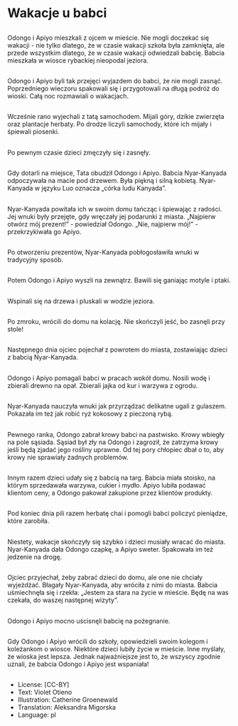 # Wakacje u babci

##
Odongo i Apiyo mieszkali z ojcem w mieście. Nie mogli doczekać się wakacji - nie tylko dlatego, że w czasie wakacji szkoła była zamknięta, ale przede wszystkim dlatego, że w czasie wakacji odwiedzali babcię. Babcia mieszkała w wiosce rybackiej nieopodal jeziora.

##
Odongo i Apiyo byli tak przejęci wyjazdem do babci, że nie mogli zasnąć. Poprzedniego wieczoru spakowali się i przygotowali na długą podróż do wioski. Całą noc rozmawiali o wakacjach.

##
Wcześnie rano wyjechali z tatą samochodem. Mijali góry, dzikie zwierzęta oraz plantacje herbaty. Po drodze liczyli samochody, które ich mijały i śpiewali piosenki.

##
Po pewnym czasie dzieci zmęczyły się i zasnęły.

##
Gdy dotarli na miejsce, Tata obudził Odongo i Apiyo. Babcia Nyar-Kanyada odpoczywała na macie pod drzewem. Była piękną i silną kobietą. Nyar-Kanyada w języku Luo oznacza „córka ludu Kanyada”.

##
Nyar-Kanyada powitała ich w swoim domu tańcząc i śpiewając z radości. Jej wnuki były przejęte, gdy wręczały jej podarunki z miasta. „Najpierw otwórz mój prezent!” - powiedział Odongo. „Nie, najpierw mój!” - przekrzykiwała go Apiyo.

##
Po otworzeniu prezentów, Nyar-Kanyada pobłogosławiła wnuki w tradycyjny sposób.

##
Potem Odongo i Apiyo wyszli na zewnątrz. Bawili się ganiając motyle i ptaki.

##
Wspinali się na drzewa i pluskali w wodzie jeziora.

##
Po zmroku, wrócili do domu na kolację. Nie skończyli jeść, bo zasnęli przy stole!

##
Następnego dnia ojciec pojechał z powrotem do miasta, zostawiając dzieci z babcią Nyar-Kanyada.

##
Odongo i Apiyo pomagali babci w pracach wokół domu. Nosili wodę i zbierali drewno na opał. Zbierali jajka od kur i warzywa z ogrodu.

##
Nyar-Kanyada nauczyła wnuki jak przyrządzać delikatne ugali z gulaszem. Pokazała im też jak robić ryż kokosowy z pieczoną rybą.

##
Pewnego ranka, Odongo zabrał krowy babci na pastwisko. Krowy wbiegły na pole sąsiada. Sąsiad był zły na Odongo i zagroził, że zatrzyma krowy jeśli będą zjadać jego rośliny uprawne. Od tej pory chłopiec dbał o to, aby krowy nie sprawiały żadnych problemów.

##
Innym razem dzieci udały się z babcią na targ. Babcia miała stoisko, na którym sprzedawała warzywa, cukier i mydło. Apiyo lubiła podawać klientom ceny, a Odongo pakował zakupione przez klientów produkty.

##
Pod koniec dnia pili razem herbatę chai i pomogli babci policzyć pieniądze, które zarobiła.

##
Niestety, wakacje skończyły się szybko i dzieci musiały wracać do miasta. Nyar-Kanyada dała Odongo czapkę, a Apiyo sweter. Spakowała im też jedzenie na drogę.

##
Ojciec przyjechał, żeby zabrać dzieci do domu, ale one nie chciały wyjeżdżać. Błagały Nyar-Kanyada, aby wróciła z nimi do miasta. Babcia uśmiechnęła się i rzekła: „Jestem za stara na życie w mieście. Będę na was czekała, do waszej następnej wizyty”.

##
Odongo i Apiyo mocno uścisnęli babcię na pożegnanie.

##
Gdy Odongo i Apiyo wrócili do szkoły, opowiedzieli swoim kolegom i koleżankom o wiosce. Niektóre dzieci lubiły życie w mieście. Inne myślały, że wioska jest lepsza. Jednak najważniejsze jest to, że wszyscy zgodnie uznali, że babcia Odongo i Apiyo jest wspaniała!

##
* License: [CC-BY]
* Text: Violet Otieno
* Illustration: Catherine Groenewald
* Translation: Aleksandra Migorska
* Language: pl
